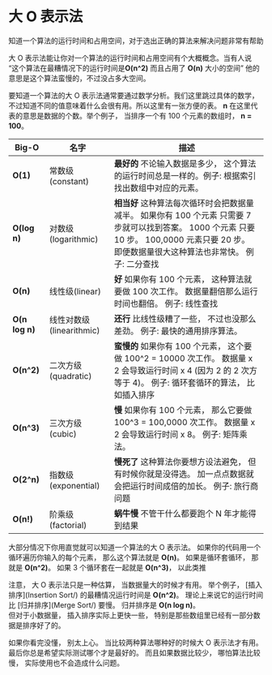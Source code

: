 # 大 O 表示法

知道一个算法的运行时间和占用空间，对于选出正确的算法来解决问题非常有帮助  

大 O 表示法能让你对一个算法的运行时间和占用空间有个大概概念。当有人说 “这个算法在最糟情况下的运行时间是**O(n^2)** 而且占用了 **O(n)** 大小的空间” 他的意思是这个算法蛮慢的，不过没占多大空间。   

要知道一个算法的大 O 表示法通常要通过数学分析。我们这里跳过具体的数学，不过知道不同的值意味着什么会很有用。所以这里有一张方便的表。 
**n** 在这里代表的意思是数据的个数。举个例子， 当排序一个有 100 个元素的数组时， **n = 100**。

Big-O | 名字 | 描述
------| ---- | -----------
**O(1)** | 常数级(constant) | **最好的** 不论输入数据是多少， 这个算法的运行时间总是一样的。例子: 根据索引找出数组中对应的元素。
**O(log n)** | 对数级(logarithmic) | **相当好** 这种算法每次循环时会把数据量减半。 如果你有 100 个元素 只需要 7 步就可以找到答案。 1000 个元素 只要 10 步。  100,0000 元素只要 20 步。 即便数据量很大这种算法也非常快。 例子: 二分查找
**O(n)** | 线性级(linear) | **好**  如果你有 100 个元素， 这种算法就要做 100 次工作。 数据量翻倍那么运行时间也翻倍。 例子: 线性查找
**O(n log n)** | 线性对数级(linearithmic) | **还行** 比线性级糟了一些， 不过也没那么差劲。 例子: 最快的通用排序算法。
**O(n^2)** | 二次方级(quadratic) | **蛮慢的** 如果你有 100 个元素， 这个要做 100^2 = 10000 次工作。 数据量 x 2 会导致运行时间 x 4 (因为 2  的 2 次方等于 4)。 例子: 循环套循环的算法， 比如插入排序
**O(n^3)** | 三次方级(cubic) | **慢** 如果你有 100 个元素， 那么它要做 100^3 = 100,0000 次工作。 数据量 x 2 会导致运行时间 x 8。 例子: 矩阵乘法。
**O(2^n)** | 指数级(exponential) | **慢死了** 这种算法你要想方设法避免， 但有时候你就是没得选。 加一点点数据就会把运行时间成倍的加长。 例子: 旅行商问题
**O(n!)** | 阶乘级(factorial) | **蜗牛慢** 不管干什么都要跑个 N 年才能得到结果  

大部分情况下你用直觉就可以知道一个算法的大 O 表示法。 如果你的代码用一个循环遍历你输入的每个元素， 那么这个算法就是 **O(n)**。   如果是循环套循环， 那就是 **O(n^2)**。 如果 3 个循环套在一起就是 **O(n^3)**， 以此类推   

注意， 大 O 表示法只是一种估算， 当数据量大的时候才有用。  举个例子， [插入排序](Insertion Sort/) 的最糟情况运行时间是 **O(n^2)**。 理论上来说它的运行时间比 [归并排序](Merge Sort/) 要慢。 归并排序是 **O(n log n)**。  
但对于小数据量， 插入排序实际上更快一些， 特别是那些数组里已经有一部分数据是排序好了的。  

如果你看完没懂， 别太上心。 当比较两种算法哪种好的时候大 O 表示法才有用。 最后你总是希望实际测试哪个才是最好的。 而且如果数据比较少， 哪怕算法比较慢， 实际使用也不会造成什么问题。    
